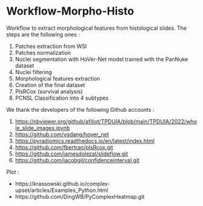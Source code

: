 # Workflow-Morpho-Histo
Workflow to extract morphological features from histological slides. The steps are the following ones :
  1. Patches extraction from WSI
  2. Patches normalization
  3. Nuclei segmentation with HoVer-Net model trained with the PanNuke dataset
  4. Nuclei filtering
  5. Morphological features extraction
  6. Creation of the final dataset
  7. PlsRCox (survival analysis)
  8. PCNSL Classification into 4 subtypes

We thank the developers of the following Github accounts :
  1. https://nbviewer.org/github/afiliot/TPDUIA/blob/main/TPDUIA/2022/whole_slide_images.ipynb
  3. https://github.com/vqdang/hover_net
  5. https://pyradiomics.readthedocs.io/en/latest/index.html
  7. https://github.com/fbertran/plsRcox.git
  9. https://github.com/jamesdolezal/slideflow.git
  10. https://github.com/jacobgil/confidenceinterval.git

  Plot :
  <ul>
  <li>https://krassowski.github.io/complex-upset/articles/Examples_Python.html</li>
  <li>https://github.com/DingWB/PyComplexHeatmap.git</li>
</ul>

